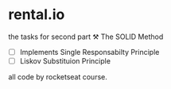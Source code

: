 # rental.io
the tasks for second part  ⚒
  The SOLID Method
- [ ] Implements Single Responsabilty Principle 
- [ ] Liskov Substituion Principle

all code by rocketseat course.